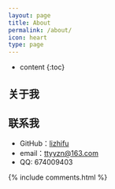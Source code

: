 ```yaml
---
layout: page
title: About
permalink: /about/
icon: heart
type: page
---
```


* content
{:toc}

## 关于我


## 联系我

* GitHub：[lizhifu](https://github.com/lizhifu)
* email：ttyyzn@163.com
* QQ: 674009403


{% include comments.html %}
